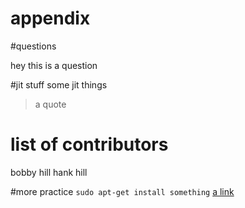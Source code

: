# appendix
#questions

hey this is a question


#jit stuff 
some jit things 
> a quote

# list of contributors 
bobby hill
hank hill

#more practice 
`sudo apt-get install something`
[a link](https://www.youtube.com)

